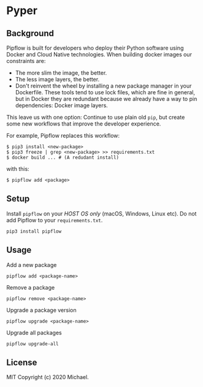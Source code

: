 # Pyper


## Background

Pipflow is built for developers who deploy their Python software using Docker and Cloud Native technologies. When 
building docker images our constraints are:

- The more slim the image, the better.
- The less image layers, the better.
- Don't reinvent the wheel by installing a new package manager in your Dockerfile. These tools tend to use 
  lock files, which are fine in general, but in Docker they are redundant because we already have a way to 
  pin dependencies: Docker image layers.
 

This leave us with one option: Continue to use plain old `pip`, but create some new workflows that improve the 
developer experience.

For example, Pipflow replaces this workflow:


    $ pip3 install <new-package>
    $ pip3 freeze | grep <new-package> >> requirements.txt
    $ docker build ... # (A redudant install)


with this:

    $ pipflow add <package>


## Setup
Install `pipflow` on your *HOST OS only* (macOS, Windows, Linux etc). Do not add Pipflow to your `requirements.txt`.

    pip3 install pipflow

## Usage

Add a new package

    pipflow add <package-name>

Remove a package

    pipflow remove <package-name>
    
Upgrade a package version

    pipflow upgrade <package-name>
    
Upgrade all packages
    
    pipflow upgrade-all
    
    
## License
MIT Copyright (c) 2020 Michael.
